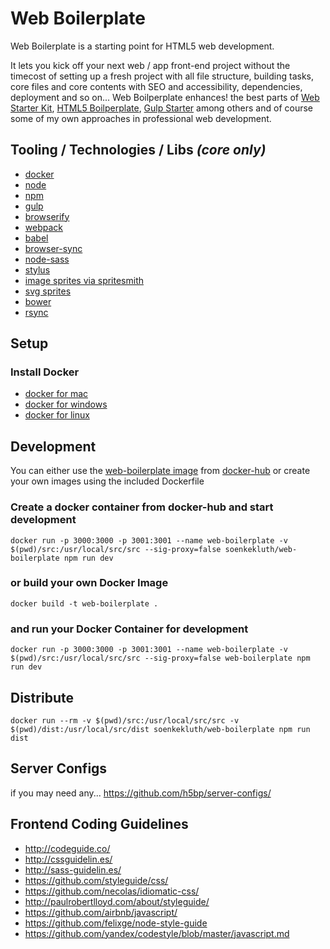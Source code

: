 # Web Boilerplate

Web Boilerplate is a starting point for HTML5 web development.

It lets you kick off your next web / app front-end project without the timecost of setting up a fresh project with all file structure, building tasks, core files and core contents with SEO and accessibility, dependencies, deployment and so on...
Web Boilperplate enhances! the best parts of [Web Starter Kit](https://developers.google.com/web/starter-kit/), [HTML5 Boilperplate](https://html5boilerplate.com), [Gulp Starter](https://github.com/greypants/gulp-starter) among others and of course some of my own approaches in professional web development.

## Tooling / Technologies / Libs *(core only)*

- [docker](http://docker.com)
- [node](http://nodejs.com)
- [npm](https://www.npmjs.com/) 
- [gulp](http://gulpjs.com)
- [browserify](http://browserify.org)
- [webpack](https://webpack.github.io) 
- [babel](https://babeljs.io)
- [browser-sync](http://www.browsersync.io)
- [node-sass](https://github.com/sass/node-sass)
- [stylus](https://learnboost.github.io/stylus)
- [image sprites via spritesmith](https://github.com/Ensighten/spritesmith)
- [svg sprites](https://github.com/Ensighten/spritesmith)
- [bower](http://bower.io)
- [rsync](https://github.com/jedrichards/rsyncwrapper)

## Setup

### Install Docker

- [docker for mac](https://docs.docker.com/docker-for-mac)
- [docker for windows](https://docs.docker.com/docker-for-windows)
- [docker for linux](https://docs.docker.com/engine/installation/linux)

## Development

You can either use the [web-boilerplate image](https://hub.docker.com/r/soenkekluth/web-boilerplate/) from [docker-hub](https://hub.docker.com/) or create your own images using the included Dockerfile

### Create a docker container from docker-hub and start development
`docker run -p 3000:3000 -p 3001:3001 --name web-boilerplate -v $(pwd)/src:/usr/local/src/src --sig-proxy=false soenkekluth/web-boilerplate npm run dev`

### or build your own Docker Image
`docker build -t web-boilerplate .`

### and run your Docker Container for development
`docker run -p 3000:3000 -p 3001:3001 --name web-boilerplate -v $(pwd)/src:/usr/local/src/src --sig-proxy=false web-boilerplate npm run dev`

## Distribute
`docker run --rm -v $(pwd)/src:/usr/local/src/src -v $(pwd)/dist:/usr/local/src/dist soenkekluth/web-boilerplate npm run dist`


## Server Configs

if you may need any...
<https://github.com/h5bp/server-configs/>


## Frontend Coding Guidelines

* <http://codeguide.co/>
* <http://cssguidelin.es/>
* <http://sass-guidelin.es/>
* <https://github.com/styleguide/css/>
* <https://github.com/necolas/idiomatic-css/>
* <http://paulrobertlloyd.com/about/styleguide/>
* <https://github.com/airbnb/javascript/>
* <https://github.com/felixge/node-style-guide>
* <https://github.com/yandex/codestyle/blob/master/javascript.md>



